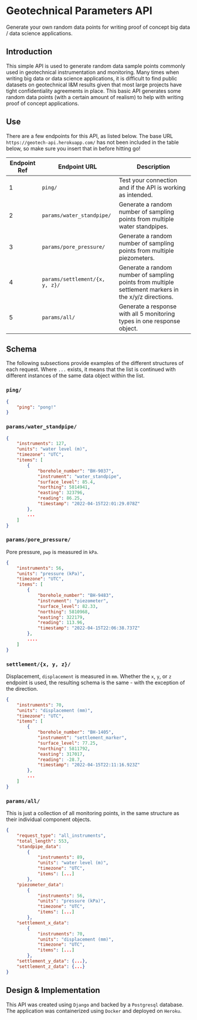# Geotechnical Parameters API
Generate your own random data points for writing proof of concept big data / data science applications.

## Introduction
This simple API is used to generate random data sample points commonly used in geotechnical instrumentation and monitoring. Many times when writing big data or data science applications, it is difficult to find public datasets on geotechnical I&M results given that most large projects have tight confidentiality agreements in place. This basic API generates some random data points (with a certain amount of realism) to help with writing proof of concept applications.

## Use
There are a few endpoints for this API, as listed below. The base URL `https://geotech-api.herokuapp.com/` has not been included in the table below, so make sure you insert that in before hitting go!

| Endpoint Ref | Endpoint URL                   | Description                                                                                           |
| ------------ | ------------------------------ | ----------------------------------------------------------------------------------------------------- |
| 1            | `ping/`                        | Test your connection and if the API is working as intended.                                           |
| 2            | `params/water_standpipe/`      | Generate a random number of sampling points from multiple water standpipes.                           |
| 3            | `params/pore_pressure/`        | Generate a random number of sampling points from multiple piezometers.                                |
| 4            | `params/settlement/{x, y, z}/` | Generate a random number of sampling points from multiple settlement markers in the x/y/z directions. |
| 5            | `params/all/`                  | Generate a response with all 5 monitoring types in one response object.                               |

## Schema
The following subsections provide examples of the different structures of each request. Where `...` exists, it means that the list is continued with different instances of the same data object within the list.

### `ping/`

```json
{
    "ping": "pong!"
}
```

### `params/water_standpipe/`

```json
{ 
    "instruments": 127, 
    "units": "water level (m)", 
    "timezone": "UTC", 
    "items": [
        {
            "borehole_number": "BH-9037", 
            "instrument": "water_standpipe",
            "surface_level": 85.4, 
            "northing": 5814941, 
            "easting": 323796, 
            "reading": 86.25, 
            "timestamp": "2022-04-15T22:01:29.078Z"
        }, 
        ...
    ]
}
```

### `params/pore_pressure/`
Pore pressure, `pwp` is measured in `kPa`.

```json
{
    "instruments": 56, 
    "units": "pressure (kPa)", 
    "timezone": "UTC", 
    "items": [
        {
            "borehole_number": "BH-9483", 
            "instrument": "piezometer",
            "surface_level": 82.33, 
            "northing": 5810968, 
            "easting": 322179, 
            "reading": 113.96, 
            "timestamp": "2022-04-15T22:06:38.737Z"
        }, 
        ....
    ]
}
```

### `settlement/{x, y, z}/`
Displacement, `displacement` is measured in `mm`. Whether the `x`, `y`, or `z` endpoint is used, the resulting schema is the same - with the exception of the direction.

```json
{
    "instruments": 70, 
    "units": "displacement (mm)", 
    "timezone": "UTC", 
    "items": [
        {
            "borehole_number": "BH-1405", 
            "instrument": "settlement_marker",
            "surface_level": 77.25, 
            "northing": 5811792, 
            "easting": 317017, 
            "reading": -28.7, 
            "timestamp": "2022-04-15T22:11:16.923Z"
        }, 
        ...
    ]
}
```

### `params/all/`
This is just a collection of all monitoring points, in the same structure as their individual component objects.

```json
{
    "request_type": "all_instruments", 
    "total_length": 553, 
    "standpipe_data": 
        {
            "instruments": 89, 
            "units": "water level (m)", 
            "timezone": "UTC", 
            "items": [...]
        },
    "piezometer_data":
        {
            "instruments": 56, 
            "units": "pressure (kPa)", 
            "timezone": "UTC", 
            "items": [...]
        },
    "settlement_x_data":
        {
            "instruments": 70, 
            "units": "displacement (mm)", 
            "timezone": "UTC", 
            "items": [...]
        },
    "settlement_y_data": {...},
    "settlement_z_data": {...}
}
```

## Design & Implementation
This API was created using `Django` and backed by a `Postgresql` database. The application was containerized using `Docker` and deployed on `Heroku`.
